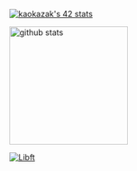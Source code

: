 [![kaokazak's 42 stats](https://badge42.coday.fr/api/v2/clvkv4lpp3585701p4ami8i83a/stats?cursusId=21&coalitionId=309)](https://github.com/Coday-meric/badge42)

<img alt="github stats" height="210px" src="https://github-readme-stats.vercel.app/api?username=Gatoll&theme=onedark&show_icons=ture" />

[![Libft](https://github.com/Ishi-eenn/42-project-badges/blob/main/badges/libftm.png)](https://github.com/Gatoll/42cursus-libft) 
